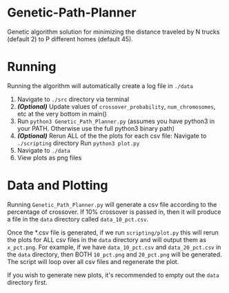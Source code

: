# Genetic-Path-Planner

Genetic algorithm solution for minimizing the distance traveled by N trucks (default 2) to P different homes (default 45).

# Running
Running the algorithm will automatically create a log file in `./data`

1. Navigate to `./src` directory via terminal
2. ***(Optional)*** Update values of `crossover_probability`, `num_chromosomes`, etc at the very bottom in main()
3. Run `python3 Genetic_Path_Planner.py` (assumes you have python3 in your PATH. Otherwise use the full python3 binary path)
4. ***(Optional)*** Rerun ALL of the the plots for each csv file: 
              Navigate to `./scripting` directory
              Run `python3 plot.py`
6. Navigate to `./data`
7. View plots as png files

# Data and Plotting
Running `Genetic_Path_Planner.py` will generate a csv file according to the percentage of crossover. If 10% crossover is passed in, then it will produce a file in the `data` directory called `data_10_pct.csv`.

Once the *.csv file is generated, if we run `scripting/plot.py` this will rerun the plots for ALL csv files in the `data` directory and will output them as `x_pct.png`. For example, if we have `data_10_pct.csv` and `data_20_pct.csv` in the `data` directory, then BOTH `10_pct.png` and `20_pct.png` will be generated. The script will loop over all csv files and regenerate the plot.

If you wish to generate new plots, it's recommended to empty out the `data` directory first.
